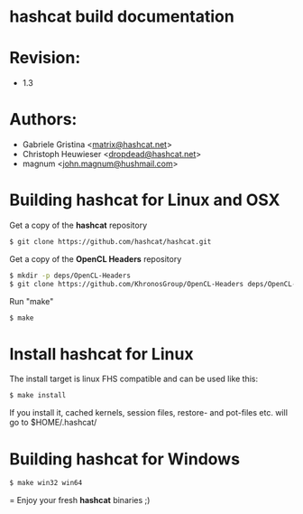 hashcat build documentation
=
# Revision:
* 1.3

# Authors:
* Gabriele Gristina <<matrix@hashcat.net>>
* Christoph Heuwieser <<dropdead@hashcat.net>>
* magnum <<john.magnum@hushmail.com>>

# Building hashcat for Linux and OSX

Get a copy of the **hashcat** repository

```sh
$ git clone https://github.com/hashcat/hashcat.git
```

Get a copy of the **OpenCL Headers** repository

```sh
$ mkdir -p deps/OpenCL-Headers
$ git clone https://github.com/KhronosGroup/OpenCL-Headers deps/OpenCL-Headers/CL
```

Run "make"

```sh
$ make
```

# Install hashcat for Linux

The install target is linux FHS compatible and can be used like this:

```sh
$ make install
```

If you install it, cached kernels, session files, restore- and pot-files etc. will go to $HOME/.hashcat/

# Building hashcat for Windows

```sh
$ make win32 win64
```

=
Enjoy your fresh **hashcat** binaries ;)
